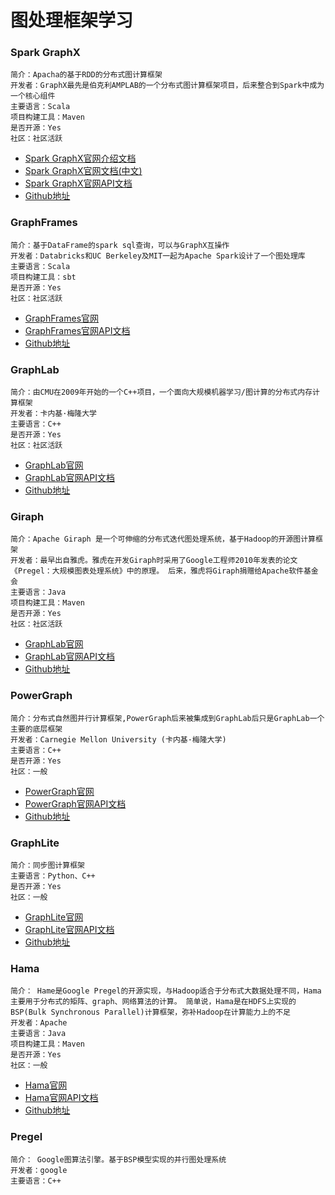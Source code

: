 # 图处理框架学习

### Spark GraphX
    简介：Apacha的基于RDD的分布式图计算框架
    开发者：GraphX最先是伯克利AMPLAB的一个分布式图计算框架项目，后来整合到Spark中成为一个核心组件
    主要语言：Scala
    项目构建工具：Maven
    是否开源：Yes
    社区：社区活跃
* [Spark GraphX官网介绍文档](http://spark.apache.org/docs/2.2.0/graphx-programming-guide.html#graph-operators)
* [Spark GraphX官网文档(中文)](http://spark.apachecn.org/docs/cn/2.2.0/graphx-programming-guide.html)
* [Spark GraphX官网API文档](http://spark.apache.org/docs/2.2.0/api/scala/index.html#org.apache.spark.graphx.util.GraphGenerators$)
* [Github地址](https://github.com/apache/spark/tree/master/graphx)

### GraphFrames
    简介：基于DataFrame的spark sql查询，可以与GraphX互操作
    开发者：Databricks和UC Berkeley及MIT一起为Apache Spark设计了一个图处理库
    主要语言：Scala
    项目构建工具：sbt
    是否开源：Yes
    社区：社区活跃
* [GraphFrames官网](http://graphframes.github.io/user-guide.html)
* [GraphFrames官网API文档](http://graphframes.github.io/api/scala/index.html#org.graphframes.package)
* [Github地址](https://github.com/graphframes/graphframes)

### GraphLab
    简介：由CMU在2009年开始的一个C++项目，一个面向大规模机器学习/图计算的分布式内存计算框架
    开发者：卡内基·梅隆大学
    主要语言：C++
    是否开源：Yes
    社区：社区活跃
* [GraphLab官网](https://turi.com/)
* [GraphLab官网API文档](https://turi.com/products/create/docs/)
* [Github地址](https://github.com/turi-code/GraphLab-Create-SDK)

### Giraph
    简介：Apache Giraph 是一个可伸缩的分布式迭代图处理系统，基于Hadoop的开源图计算框架
    开发者：最早出自雅虎。雅虎在开发Giraph时采用了Google工程师2010年发表的论文《Pregel：大规模图表处理系统》中的原理。 后来，雅虎将Giraph捐赠给Apache软件基金会
    主要语言：Java
    项目构建工具：Maven
    是否开源：Yes
    社区：社区活跃
* [GraphLab官网](http://giraph.apache.org/)
* [GraphLab官网API文档](http://giraph.apache.org/apidocs/index.html)
* [Github地址](https://github.com/apache/giraph)

### PowerGraph
    简介：分布式自然图并行计算框架,PowerGraph后来被集成到GraphLab后只是GraphLab一个主要的底层框架
    开发者：Carnegie Mellon University (卡内基·梅隆大学)
    主要语言：C++
    是否开源：Yes
    社区：一般
* [PowerGraph官网](http://giraph.apache.org/)
* [PowerGraph官网API文档](http://giraph.apache.org/apidocs/index.html)
* [Github地址](https://github.com/apache/giraph)

### GraphLite
    简介：同步图计算框架
    主要语言：Python、C++ 
    是否开源：Yes
    社区：一般
* [GraphLite官网](http://graphlite.readthedocs.io/en/latest)
* [GraphLite官网API文档](http://eugene-eeo.github.io/graphlite/api.html)
* [Github地址](https://github.com/eugene-eeo/graphlite)

### Hama
    简介： Hame是Google Pregel的开源实现，与Hadoop适合于分布式大数据处理不同，Hama主要用于分布式的矩阵、graph、网络算法的计算。 简单说，Hama是在HDFS上实现的BSP(Bulk Synchronous Parallel)计算框架，弥补Hadoop在计算能力上的不足
    开发者：Apache
    主要语言：Java
    项目构建工具：Maven
    是否开源：Yes
    社区：一般
* [Hama官网](https://hama.apache.org/)
* [Hama官网API文档](http://hama.apache.org/getting_started_with_hama.html)
* [Github地址](https://github.com/apache/hama)

### Pregel
    简介： Google图算法引擎。基于BSP模型实现的并行图处理系统
    开发者：google
    主要语言：C++
